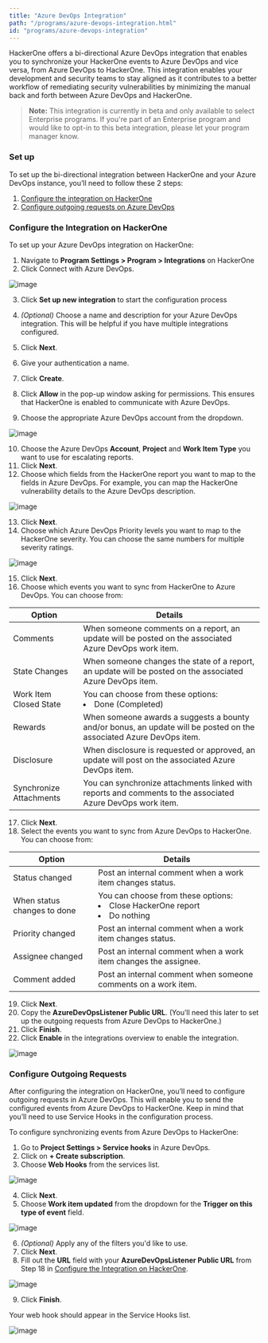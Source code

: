 ```yaml
---
title: "Azure DevOps Integration"
path: "/programs/azure-devops-integration.html"
id: "programs/azure-devops-integration"
---
```


HackerOne offers a bi-directional Azure DevOps integration that enables you to synchronize your HackerOne events to Azure DevOps and vice versa, from Azure DevOps to HackerOne. This integration enables your development and security teams to stay aligned as it contributes to a better workflow of remediating security vulnerabilities by minimizing the manual back and forth between Azure DevOps and HackerOne.

> **Note:** This integration is currently in beta and only available to select Enterprise programs. If you're part of an Enterprise program and would like to opt-in to this beta integration, please let your program manager know.

### Set up
To set up the bi-directional integration between HackerOne and your Azure DevOps instance, you’ll need to follow these 2 steps:
1. [Configure the integration on HackerOne](#configure-the-integration-on-hackerone)
2. [Configure outgoing requests on Azure DevOps](#configure-outgoing-requests)

### Configure the Integration on HackerOne
To set up your Azure DevOps integration on HackerOne:
1. Navigate to **Program Settings > Program > Integrations** on HackerOne
2. Click Connect with Azure DevOps.

![image](./images/azure-1.png)

3. Click **Set up new integration** to start the configuration process

4. *(Optional)* Choose a name and description for your Azure DevOps integration. This will be helpful if you have multiple integrations configured.
5. Click **Next**.
6. Give your authentication a name.
7. Click **Create**.
8. Click **Allow** in the pop-up window asking for permissions. This ensures that HackerOne is enabled to communicate with Azure DevOps.
9. Choose the appropriate Azure DevOps account from the dropdown.

![image](./images/azure-4.png)

10. Choose the Azure DevOps **Account**, **Project** and **Work Item Type** you want to use for escalating reports.
11. Click **Next**.
12. Choose which fields from the HackerOne report you want to map to the fields in Azure DevOps. For example, you can map the HackerOne vulnerability details to the Azure DevOps description.

![image](./images/azure-5.png)

13. Click **Next**.
14. Choose which Azure DevOps Priority levels you want to map to the HackerOne severity. You can choose the same numbers for multiple severity ratings.

![image](./images/azure-6.png)

15. Click **Next**.
16. Choose which events you want to sync from HackerOne to Azure DevOps. You can choose from:

Option | Details
------ | --------
Comments | When someone comments on a report, an update will be posted on the associated Azure DevOps work item.
State Changes | When someone changes the state of a report, an update will be posted on the associated Azure DevOps item.
Work Item Closed State | You can choose from these options:<br><li>Done (Completed)
Rewards | When someone awards a suggests a bounty and/or bonus, an update will be posted on the associated Azure DevOps item.
Disclosure | When disclosure is requested or approved, an update will post on the associated Azure DevOps item.
Synchronize Attachments | You can synchronize attachments linked with reports and comments to the associated Azure DevOps work item.

17. Click **Next**.
18. Select the events you want to sync from Azure DevOps to HackerOne. You can choose from:

Option | Details
------ | -------
Status changed | Post an internal comment when a work item changes status.
When status changes to done | You can choose from these options: <br><li>Close HackerOne report <li>Do nothing
Priority changed | Post an internal comment when a work item changes status.
Assignee changed | Post an internal comment when a work item changes the assignee.
Comment added | Post an internal comment when someone comments on a work item.

19. Click **Next**.
20. Copy the **AzureDevOpsListener Public URL**. (You’ll need this later to set up the outgoing requests from Azure DevOps to HackerOne.)
21. Click **Finish**.
22. Click **Enable** in the integrations overview to enable the integration.

![image](./images/azure-7.png)

### Configure Outgoing Requests
After configuring the integration on HackerOne, you’ll need to configure outgoing requests in Azure DevOps. This will enable you to send the configured events from Azure DevOps to HackerOne. Keep in mind that you’ll need to use Service Hooks in the configuration process.

To configure synchronizing events from Azure DevOps to HackerOne:
1. Go to **Project Settings > Service hooks** in Azure DevOps.
2. Click on **+ Create subscription**.
3. Choose **Web Hooks** from the services list.

![image](./images/azure-10.png)

4. Click **Next**.
5. Choose **Work item updated** from the dropdown for the **Trigger on this type of event** field.

![image](./images/azure-11.png)

6. *(Optional)* Apply any of the filters you'd like to use.
7. Click **Next**.
8. Fill out the **URL** field with your **AzureDevOpsListener Public URL** from Step 18 in [Configure the Integration on HackerOne](#configure-the-integration-on-hackerone).

![image](./images/azure-12.png)

9. Click **Finish**.

Your web hook should appear in the Service Hooks list.

![image](./images/azure-13.png)
